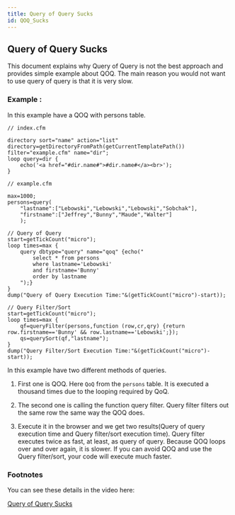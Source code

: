 ```yaml
---
title: Query of Query Sucks
id: QOQ_Sucks
---
```

## Query of Query Sucks ##

This document explains why Query of Query is not the best approach and provides simple example about QOQ. The main reason you would not want to use query of query is that it is very slow.

### Example : ###  

In this example have a QOQ with persons table. 

```luceescript
// index.cfm

directory sort="name" action="list" directory=getDirectoryFromPath(getCurrentTemplatePath()) filter="example.cfm" name="dir";
loop query=dir {
	echo('<a href="#dir.name#">#dir.name#</a><br>');
}
```

```luceescript
// example.cfm

max=1000;
persons=query(
	"lastname":["Lebowski","Lebowski","Lebowski","Sobchak"],
	"firstname":["Jeffrey","Bunny","Maude","Walter"]
	);

// Query of Query
start=getTickCount("micro");
loop times=max {
	query dbtype="query" name="qoq" {echo("
		select * from persons
		where lastname='Lebowski'
		and firstname='Bunny'
		order by lastname 
	");}
}
dump("Query of Query Execution Time:"&(getTickCount("micro")-start));	

// Query Filter/Sort
start=getTickCount("micro");
loop times=max {
	qf=queryFilter(persons,function (row,cr,qry) {return row.firstname=='Bunny' && row.lastname=='Lebowski';});
	qs=querySort(qf,"lastname");
}
dump("Query Filter/Sort Execution Time:"&(getTickCount("micro")-start));

```
In this example have two different methods of queries.

1) First one is QOQ. Here ``QoQ`` from the ``persons`` table. It is executed a thousand times due to the looping required by QoQ.  

2) The second one is calling the function query filter. Query filter filters out the same row the same way the QOQ does. 

3) Execute it in the browser and we get two results(Query of query execution time and Query filter/sort execution time). Query filter executes twice as fast, at least, as query of query. Because QOQ loops over and over again, it is slower. If you can avoid QOQ and use the Query filter/sort, your code will execute much faster. 

### Footnotes ###

You can see these details in the video here:

[Query of Query Sucks](https://www.youtube.com/watch?v=bUBXzo1WbSM)

